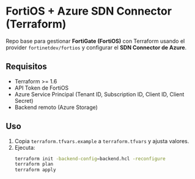# FortiOS + Azure SDN Connector (Terraform)

Repo base para gestionar **FortiGate (FortiOS)** con Terraform usando el provider `fortinetdev/fortios` y configurar el **SDN Connector de Azure**.

## Requisitos
- Terraform >= 1.6
- API Token de FortiOS
- Azure Service Principal (Tenant ID, Subscription ID, Client ID, Client Secret)
- Backend remoto (Azure Storage)

## Uso
1. Copia `terraform.tfvars.example` a `terraform.tfvars` y ajusta valores.
2. Ejecuta:
   ```bash
   terraform init -backend-config=backend.hcl -reconfigure
   terraform plan
   terraform apply
   ```
